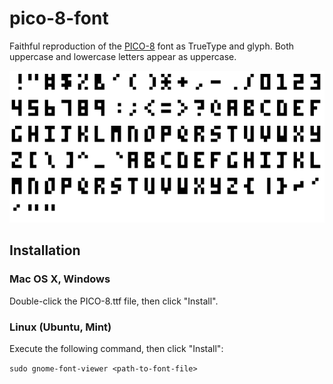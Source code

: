 # pico-8-font
Faithful reproduction of the [PICO-8](http://www.lexaloffle.com/pico-8.php) font as TrueType and glyph. Both uppercase and lowercase letters appear as uppercase.

![install](pico-8-preview.gif)

## Installation

### Mac OS X, Windows

Double-click the PICO-8.ttf file, then click "Install".

### Linux (Ubuntu, Mint)

Execute the following command, then click "Install": 

`sudo gnome-font-viewer <path-to-font-file>`